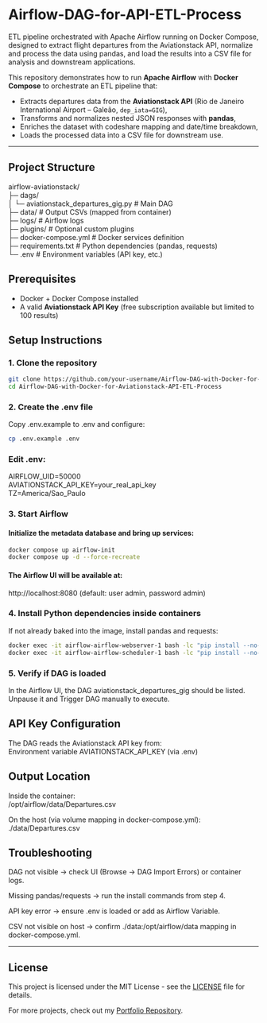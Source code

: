 # Airflow-DAG-for-API-ETL-Process
ETL pipeline orchestrated with Apache Airflow running on Docker Compose, designed to extract flight departures from the Aviationstack API, normalize and process the data using pandas, and load the results into a CSV file for analysis and downstream applications.

This repository demonstrates how to run **Apache Airflow** with **Docker Compose** to orchestrate an ETL pipeline that:
- Extracts departures data from the **Aviationstack API** (Rio de Janeiro International Airport – Galeão, `dep_iata=GIG`),
- Transforms and normalizes nested JSON responses with **pandas**,
- Enriches the dataset with codeshare mapping and date/time breakdown,
- Loads the processed data into a CSV file for downstream use.
  
---  
  
## Project Structure    
  
airflow-aviationstack/  
├─ dags/  
│ └─ aviationstack_departures_gig.py # Main DAG  
├─ data/ # Output CSVs (mapped from container)  
├─ logs/ # Airflow logs  
├─ plugins/ # Optional custom plugins  
├─ docker-compose.yml # Docker services definition  
├─ requirements.txt # Python dependencies (pandas, requests)  
└─ .env # Environment variables (API key, etc.)  
    
  
## Prerequisites  
  
- Docker + Docker Compose installed
- A valid **Aviationstack API Key** (free subscription available but limited to 100 results)
  
  
  
## Setup Instructions  

### 1. Clone the repository  
  
```bash
git clone https://github.com/your-username/Airflow-DAG-with-Docker-for-Aviationstack-API-ETL-Process.git
cd Airflow-DAG-with-Docker-for-Aviationstack-API-ETL-Process
```
  
### 2. Create the .env file 
  
Copy .env.example to .env and configure:  
```bash
cp .env.example .env
```
  
### Edit .env: 
  
AIRFLOW_UID=50000  
AVIATIONSTACK_API_KEY=your_real_api_key  
TZ=America/Sao_Paulo  
  
### 3. Start Airflow  
  
#### Initialize the metadata database and bring up services:
```bash 
docker compose up airflow-init
docker compose up -d --force-recreate
```  
  
#### The Airflow UI will be available at:  
http://localhost:8080 (default: user admin, password admin)  

### 4. Install Python dependencies inside containers  
  
If not already baked into the image, install pandas and requests:    
```bash
docker exec -it airflow-airflow-webserver-1 bash -lc "pip install --no-cache-dir pandas==2.2.2 requests==2.32.3"
docker exec -it airflow-airflow-scheduler-1 bash -lc "pip install --no-cache-dir pandas==2.2.2 requests==2.32.3"
```  

### 5. Verify if DAG is loaded  
  
In the Airflow UI, the DAG aviationstack_departures_gig should be listed.  
Unpause it and Trigger DAG manually to execute.  


## API Key Configuration  

The DAG reads the Aviationstack API key from:  
Environment variable AVIATIONSTACK_API_KEY (via .env)  
    

## Output Location  
  
Inside the container:  
/opt/airflow/data/Departures.csv  
  
On the host (via volume mapping in docker-compose.yml):  
./data/Departures.csv  
  

## Troubleshooting  

DAG not visible → check UI (Browse → DAG Import Errors) or container logs.  
  
Missing pandas/requests → run the install commands from step 4.  
  
API key error → ensure .env is loaded or add as Airflow Variable.  
  
CSV not visible on host → confirm ./data:/opt/airflow/data mapping in docker-compose.yml.  

    
---

## License  
This project is licensed under the MIT License - see the [LICENSE](LICENSE) file for details.  
  
For more projects, check out my [Portfolio Repository](https://github.com/rodolfoplng/Portfolio).














